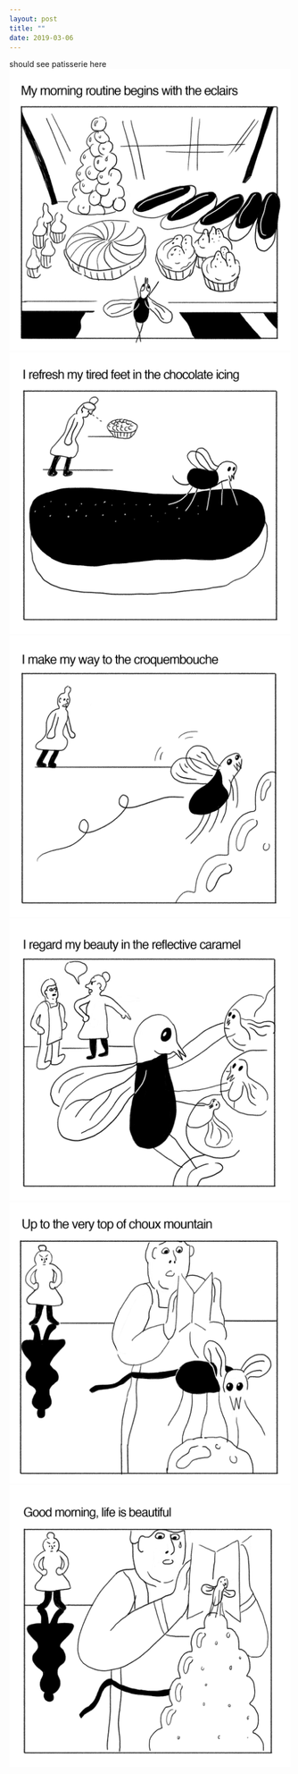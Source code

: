 ```yaml
---
layout: post
title: ""
date: 2019-03-06
---
```


should see patisserie here
![](../assets/images/patisserie1.png)  
![](../assets/images/patisserie2.png)  
![](../assets/images/patisserie3.png)  
![](../assets/images/patisserie4.png)  
![](../assets/images/patisserie5.png)  
![](../assets/images/patisserie6.png)  
